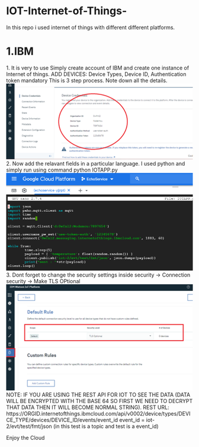 # IOT-Internet-of-Things-
In this repo i used internet of things with different different platforms. 
<h1>1.IBM</h1>
1. It is very to use Simply create account of IBM and create one instance of Internet of things.
ADD DEVICES: Device Types, Device ID, Authentication token mandatory
This is 3 step process. Note down all the details.
<img src="./details.png" />
2. Now add the relavant fields in a particular language. I used python and simply run using command python IOTAPP.py
<img src="./pythonDetails.png" />
3. Dont forget to change the security settings inside security -> Connection security -> Make TLS OPtional
<img src="./TLS.png" />
NOTE: IF YOU ARE USING THE REST API FOR IOT TO SEE THE DATA (DATA WILL BE ENCRYPTED WITH THE BASE 64 SO FIRST WE NEED TO DECRYPT THAT DATA THEN IT WILL BECOME NORMAL STRING).
REST URL: https://ORGID.internetofthings.ibmcloud.com/api/v0002/device/types/DEVICE_TYPE/devices/DEVICE_ID/events/event_id
event_id = iot-2/evt/test/fmt/json (in this test is a topic and test is a event_id)

Enjoy the Cloud
